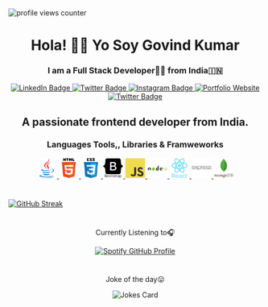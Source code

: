 
<img align="center" src="https://komarev.com/ghpvc/?username=g3vind&style=flat-square&color=blue" alt="profile views counter"/>
<h1 align="center" color="blue">
   Hola! 🙋‍♂️ Yo Soy Govind Kumar
</h1>
<h3 align="center">I am a Full Stack Developer👨‍💻 from India🇮🇳</h3>

<div id="badges" align="center">
  <a href="https://www.linkedin.com/in/g3vind/">
    <img src="https://img.shields.io/badge/LinkedIn-blue?style=for-the-badge&logo=linkedin&logoColor=white" alt="LinkedIn Badge"/>
  </a>
  <a href="https://twitter.com/g3vind">
    <img src="https://img.shields.io/badge/Twitter-blue?style=for-the-badge&logo=twitter&logoColor=white" alt="Twitter Badge"/>
  </a>
    <a href="https://www.instagram.com/govindxingh">
    <img src="https://img.shields.io/badge/Instagram-red?style=for-the-badge&logo=instagram&logoColor=white" alt="Instagram Badge"/>
  </a>
    <a href="https://govind-kumar.netlify.app/">
    <img src="https://img.shields.io/badge/Portfolio-blue?style=for-the-badge&logo=website&logoColor=white" alt="Portfolio Website"/>
  </a>
    <a href="mailto:g3vind@gmail.com">
    <img src="https://img.shields.io/badge/Gmail-red?style=for-the-badge&logo=gmail&logoColor=white" alt="Twitter Badge"/>
  </a>
</div>
<!-- <div id="header" align="center" height="110px" width="80px">
  <img src="https://media.giphy.com/media/CuuSHzuc0O166MRfjt/giphy.gif" width="500" height="350"/>
</div> -->
<div align="center">
   <h2>A passionate frontend developer from India.</h2>
   
   
</div>







<h3 align="center">Languages Tools,, Libraries & Framweworks</h3> 

<div align="center"> 
    <a href="https://www.java.com">
        <img src="https://raw.githubusercontent.com/devicons/devicon/master/icons/java/java-original.svg" alt="Java" width="40" height="40" />
    </a>
    <a href="https://www.w3.org/html/">
    <img src="https://raw.githubusercontent.com/devicons/devicon/master/icons/html5/html5-original-wordmark.svg" alt="HTML5" width="40" height="40"/>
  </a>
  <a href="https://www.w3schools.com/css/">
    <img src="https://raw.githubusercontent.com/devicons/devicon/master/icons/css3/css3-original-wordmark.svg" alt="CSS3" width="40" height="40"/>
  </a>
  <a href="https://getbootstrap.com">
    <img src="https://raw.githubusercontent.com/devicons/devicon/master/icons/bootstrap/bootstrap-plain-wordmark.svg" alt="Bootstrap" width="40" height="40"/>
  </a>
  <a href="https://developer.mozilla.org/en-US/docs/Web/JavaScript">
    <img src="https://raw.githubusercontent.com/devicons/devicon/master/icons/javascript/javascript-original.svg" alt="JavaScript" width="40" height="40"/>
  </a>
  <a href="https://nodejs.org">
    <img src="https://raw.githubusercontent.com/devicons/devicon/master/icons/nodejs/nodejs-original-wordmark.svg" alt="Node.js" width="40" height="40"/>
  </a>
  <a href="https://reactjs.org/">
    <img src="https://raw.githubusercontent.com/devicons/devicon/master/icons/react/react-original-wordmark.svg" alt="React" width="40" height="40"/>
  </a>
  <a href="https://expressjs.com">
    <img src="https://raw.githubusercontent.com/devicons/devicon/master/icons/express/express-original-wordmark.svg" alt="Express.js" width="40" height="40"/>
  </a>
  <a href="https://www.mongodb.com/">
    <img src="https://raw.githubusercontent.com/devicons/devicon/master/icons/mongodb/mongodb-original-wordmark.svg" alt="MongoDB" width="40" height="40"/>
  </a>
</div>
<h1></h1>
<!-- <img align="left" height="180em" src="https://github-readme-stats.vercel.app/api/top-langs/?username=g3vind&layout=compact&theme=" alt="g3vind" /> -->
<!-- GitHub Streak Stats-->
<a href="https://git.io/streak-stats"><img src="https://streak-stats.demolab.com?user=g3vind&theme=highcontrast&hide_border=true&border_radius=6.6" alt="GitHub Streak" /></a>



<h1></h1>
<!-- HTML -->
<div align="center">
  <!-- Spotify -->
   <p>Currently Listening to🎧</p>
 <a href="https://spotify-github-profile.vercel.app/api/view?uid=31arpot7pba5g7e6kje5qgt5ogp4&redirect=true">
    <img src="https://spotify-github-profile.vercel.app/api/view?uid=31arpot7pba5g7e6kje5qgt5ogp4&cover_image=true&theme=default&show_offline=true&background_color=121212&interchange=false&bar_color=53b14f&bar_color_cover=true" alt="Spotify GitHub Profile">
</a>

  
</div>
<h1></h1>
<!-- Jokes Card -->
 <div align="center">
    <p>Joke of the day😛</p>
     <img src="https://readme-jokes.vercel.app/api" alt="Jokes Card" />
 </div>








